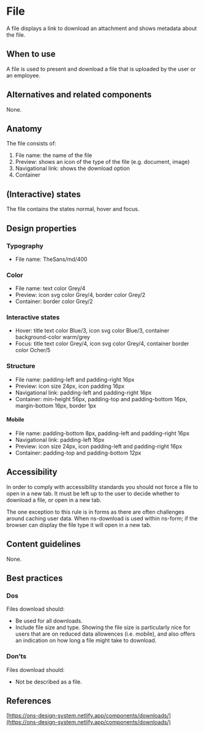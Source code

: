 # File

A file displays a link to download an attachment and shows metadata about the file.

## When to use

A file is used to present and download a file that is uploaded by the user or an employee.

## Alternatives and related components

None.

## Anatomy

The file consists of:

1. File name: the name of the file
2. Preview: shows an icon of the type of the file (e.g. document, image)
3. Navigational link: shows the download option
4. Container

## (Interactive) states

The file contains the states normal, hover and focus.

## Design properties

### Typography

- File name: TheSans/md/400

### Color

- File name: text color Grey/4
- Preview: icon svg color Grey/4, border color Grey/2
- Container: border color Grey/2

### Interactive states

- Hover: title text color Blue/3, icon svg color Blue/3, container background-color warm/grey
- Focus: title text color Grey/4, icon svg color Grey/4, container border color Ocher/5

### Structure

- File name: padding-left and padding-right 16px
- Preview: icon size 24px, icon padding 16px
- Navigational link: padding-left and padding-right 16px
- Container: min-height 56px, padding-top and padding-bottom 16px, margin-bottom 16px, border 1px

#### Mobile

- File name: padding-bottom 8px, padding-left and padding-right 16px
- Navigational link: padding-left 16px
- Preview: icon size 24px, icon padding-left and padding-right 16px
- Container: padding-top and padding-bottom 12px

## Accessibility

In order to comply with accessibility standards you should not force a file to open in a new tab. It must be left up to the user to decide whether to download a file, or open in a new tab.

The one exception to this rule is in forms as there are often challenges around caching user data. When ns-download is used within ns-form; if the browser can display the file type it will open in a new tab.

## Content guidelines

None.

## Best practices

### Dos

Files download should:

- Be used for all downloads.
- Include file size and type. Showing the file size is particularly nice for users that are on reduced data allowences (i.e. mobile), and also offers an indication on how long a file might take to download.

### Don’ts

Files download should:

- Not be described as a file.

## References

[https://ons-design-system.netlify.app/components/downloads/](https://ons-design-system.netlify.app/components/downloads/)
